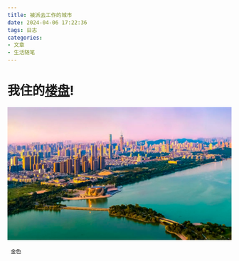 ```yaml
---
title: 被派去工作的城市
date: 2024-04-06 17:22:36
tags: 日志
categories: 
- 文章
- 生活随笔
---
```


# 我住的[楼盘](https://www.xz.gov.cn/)! 

![徐州云龙湖](../pic/徐州云龙湖.png)



``` bash
 金色
```

